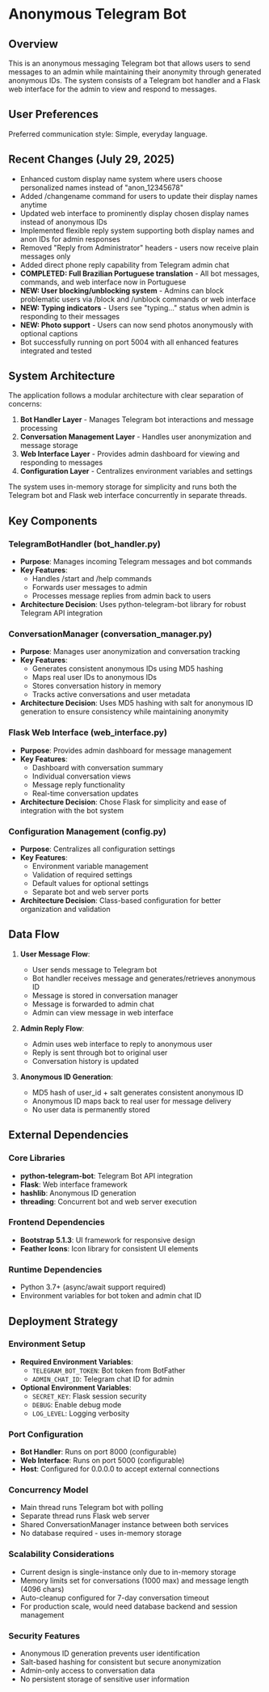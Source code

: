 # Anonymous Telegram Bot

## Overview

This is an anonymous messaging Telegram bot that allows users to send messages to an admin while maintaining their anonymity through generated anonymous IDs. The system consists of a Telegram bot handler and a Flask web interface for the admin to view and respond to messages.

## User Preferences

Preferred communication style: Simple, everyday language.

## Recent Changes (July 29, 2025)

- Enhanced custom display name system where users choose personalized names instead of "anon_12345678"
- Added /changename command for users to update their display names anytime
- Updated web interface to prominently display chosen display names instead of anonymous IDs
- Implemented flexible reply system supporting both display names and anon IDs for admin responses
- Removed "Reply from Administrator" headers - users now receive plain messages only
- Added direct phone reply capability from Telegram admin chat
- **COMPLETED: Full Brazilian Portuguese translation** - All bot messages, commands, and web interface now in Portuguese
- **NEW: User blocking/unblocking system** - Admins can block problematic users via /block and /unblock commands or web interface
- **NEW: Typing indicators** - Users see "typing..." status when admin is responding to their messages
- **NEW: Photo support** - Users can now send photos anonymously with optional captions
- Bot successfully running on port 5004 with all enhanced features integrated and tested

## System Architecture

The application follows a modular architecture with clear separation of concerns:

1. **Bot Handler Layer** - Manages Telegram bot interactions and message processing
2. **Conversation Management Layer** - Handles user anonymization and message storage
3. **Web Interface Layer** - Provides admin dashboard for viewing and responding to messages
4. **Configuration Layer** - Centralizes environment variables and settings

The system uses in-memory storage for simplicity and runs both the Telegram bot and Flask web interface concurrently in separate threads.

## Key Components

### TelegramBotHandler (bot_handler.py)
- **Purpose**: Manages incoming Telegram messages and bot commands
- **Key Features**: 
  - Handles /start and /help commands
  - Forwards user messages to admin
  - Processes message replies from admin back to users
- **Architecture Decision**: Uses python-telegram-bot library for robust Telegram API integration

### ConversationManager (conversation_manager.py)
- **Purpose**: Manages user anonymization and conversation tracking
- **Key Features**:
  - Generates consistent anonymous IDs using MD5 hashing
  - Maps real user IDs to anonymous IDs
  - Stores conversation history in memory
  - Tracks active conversations and user metadata
- **Architecture Decision**: Uses MD5 hashing with salt for anonymous ID generation to ensure consistency while maintaining anonymity

### Flask Web Interface (web_interface.py)
- **Purpose**: Provides admin dashboard for message management
- **Key Features**:
  - Dashboard with conversation summary
  - Individual conversation views
  - Message reply functionality
  - Real-time conversation updates
- **Architecture Decision**: Chose Flask for simplicity and ease of integration with the bot system

### Configuration Management (config.py)
- **Purpose**: Centralizes all configuration settings
- **Key Features**:
  - Environment variable management
  - Validation of required settings
  - Default values for optional settings
  - Separate bot and web server ports
- **Architecture Decision**: Class-based configuration for better organization and validation

## Data Flow

1. **User Message Flow**:
   - User sends message to Telegram bot
   - Bot handler receives message and generates/retrieves anonymous ID
   - Message is stored in conversation manager
   - Message is forwarded to admin chat
   - Admin can view message in web interface

2. **Admin Reply Flow**:
   - Admin uses web interface to reply to anonymous user
   - Reply is sent through bot to original user
   - Conversation history is updated

3. **Anonymous ID Generation**:
   - MD5 hash of user_id + salt generates consistent anonymous ID
   - Anonymous ID maps back to real user for message delivery
   - No user data is permanently stored

## External Dependencies

### Core Libraries
- **python-telegram-bot**: Telegram Bot API integration
- **Flask**: Web interface framework
- **hashlib**: Anonymous ID generation
- **threading**: Concurrent bot and web server execution

### Frontend Dependencies
- **Bootstrap 5.1.3**: UI framework for responsive design
- **Feather Icons**: Icon library for consistent UI elements

### Runtime Dependencies
- Python 3.7+ (async/await support required)
- Environment variables for bot token and admin chat ID

## Deployment Strategy

### Environment Setup
- **Required Environment Variables**:
  - `TELEGRAM_BOT_TOKEN`: Bot token from BotFather
  - `ADMIN_CHAT_ID`: Telegram chat ID for admin
- **Optional Environment Variables**:
  - `SECRET_KEY`: Flask session security
  - `DEBUG`: Enable debug mode
  - `LOG_LEVEL`: Logging verbosity

### Port Configuration
- **Bot Handler**: Runs on port 8000 (configurable)
- **Web Interface**: Runs on port 5000 (configurable)
- **Host**: Configured for 0.0.0.0 to accept external connections

### Concurrency Model
- Main thread runs Telegram bot with polling
- Separate thread runs Flask web server
- Shared ConversationManager instance between both services
- No database required - uses in-memory storage

### Scalability Considerations
- Current design is single-instance only due to in-memory storage
- Memory limits set for conversations (1000 max) and message length (4096 chars)
- Auto-cleanup configured for 7-day conversation timeout
- For production scale, would need database backend and session management

### Security Features
- Anonymous ID generation prevents user identification
- Salt-based hashing for consistent but secure anonymization
- Admin-only access to conversation data
- No persistent storage of sensitive user information